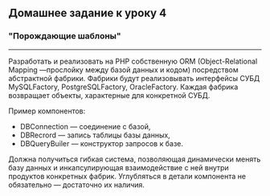 ## Домашнее задание к уроку 4 ##

### "Порождающие шаблоны" ###

---
Разработать и реализовать на PHP собственную ORM (Object-Relational Mapping —прослойку между
базой данных и кодом) посредством абстрактной фабрики. Фабрики будут реализовывать
интерфейсы СУБД MySQLFactory, PostgreSQLFactory, OracleFactory. Каждая фабрика возвращает
объекты, характерные для конкретной СУБД. 

Пример компонентов:
- DBConnection — соединение с базой,
- DBRecrord — запись таблицы базы данных,
- DBQueryBuiler — конструктор запросов к базе.

Должна получиться гибкая система, позволяющая динамически менять базу данных и
инкапсулирующая взаимодействие с ней внутри продуктов конкретных фабрик. Углубляться в детали
компонента не обязательно — достаточно их наличия.
